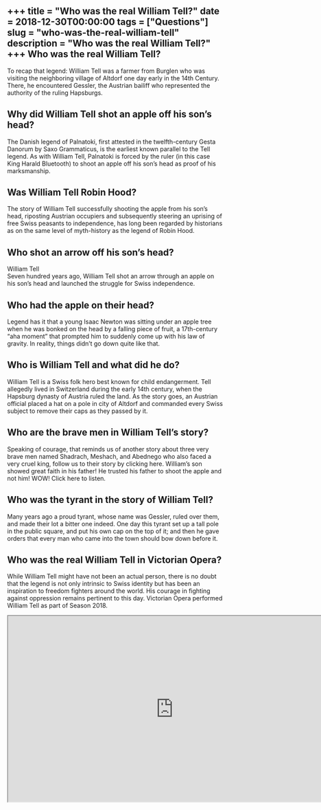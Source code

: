+++
title = "Who was the real William Tell?"
date = 2018-12-30T00:00:00
tags = ["Questions"]
slug = "who-was-the-real-william-tell"
description = "Who was the real William Tell?"
+++
Who was the real William Tell?
------------------------------

To recap that legend: William Tell was a farmer from Burglen who was visiting the neighboring village of Altdorf one day early in the 14th Century. There, he encountered Gessler, the Austrian bailiff who represented the authority of the ruling Hapsburgs.

Why did William Tell shot an apple off his son’s head?
------------------------------------------------------

The Danish legend of Palnatoki, first attested in the twelfth-century Gesta Danorum by Saxo Grammaticus, is the earliest known parallel to the Tell legend. As with William Tell, Palnatoki is forced by the ruler (in this case King Harald Bluetooth) to shoot an apple off his son’s head as proof of his marksmanship.

Was William Tell Robin Hood?
----------------------------

The story of William Tell successfully shooting the apple from his son’s head, riposting Austrian occupiers and subsequently steering an uprising of free Swiss peasants to independence, has long been regarded by historians as on the same level of myth-history as the legend of Robin Hood.

Who shot an arrow off his son’s head?
-------------------------------------

William Tell  
Seven hundred years ago, William Tell shot an arrow through an apple on his son’s head and launched the struggle for Swiss independence.

Who had the apple on their head?
--------------------------------

Legend has it that a young Isaac Newton was sitting under an apple tree when he was bonked on the head by a falling piece of fruit, a 17th-century “aha moment” that prompted him to suddenly come up with his law of gravity. In reality, things didn’t go down quite like that.

Who is William Tell and what did he do?
---------------------------------------

William Tell is a Swiss folk hero best known for child endangerment. Tell allegedly lived in Switzerland during the early 14th century, when the Hapsburg dynasty of Austria ruled the land. As the story goes, an Austrian official placed a hat on a pole in city of Altdorf and commanded every Swiss subject to remove their caps as they passed by it.

Who are the brave men in William Tell’s story?
----------------------------------------------

Speaking of courage, that reminds us of another story about three very brave men named Shadrach, Meshach, and Abednego who also faced a very cruel king, follow us to their story by clicking here. William’s son showed great faith in his father! He trusted his father to shoot the apple and not him! WOW! Click here to listen.

Who was the tyrant in the story of William Tell?
------------------------------------------------

Many years ago a proud tyrant, whose name was Gessler, ruled over them, and made their lot a bitter one indeed. One day this tyrant set up a tall pole in the public square, and put his own cap on the top of it; and then he gave orders that every man who came into the town should bow down before it.

Who was the real William Tell in Victorian Opera?
-------------------------------------------------

While William Tell might have not been an actual person, there is no doubt that the legend is not only intrinsic to Swiss identity but has been an inspiration to freedom fighters around the world. His courage in fighting against oppression remains pertinent to this day. Victorian Opera performed William Tell as part of Season 2018.

<iframe allow="accelerometer; autoplay; clipboard-write; encrypted-media; gyroscope; picture-in-picture" allowfullscreen="" class="__youtube_prefs__  epyt-is-override  no-lazyload" data-no-lazy="1" data-origheight="433" data-origwidth="770" data-skipgform_ajax_framebjll="" height="433" id="_ytid_55989" loading="lazy" src="https://www.youtube.com/embed/oCIm1JMwjY0?enablejsapi=1&autoplay=0&cc_load_policy=0&cc_lang_pref=&iv_load_policy=1&loop=0&modestbranding=0&rel=1&fs=1&playsinline=0&autohide=2&theme=dark&color=red&controls=1&" title="YouTube player" width="770"></iframe>